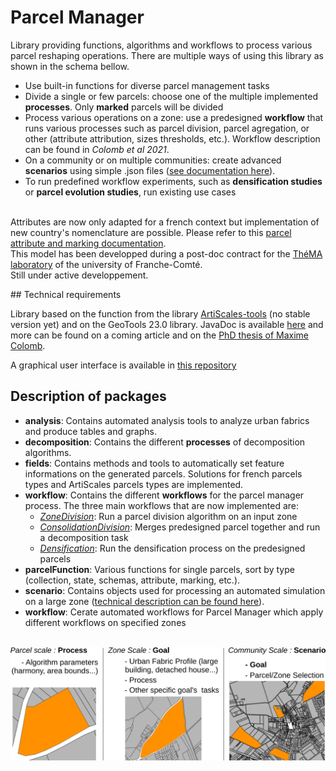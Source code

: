 # Parcel Manager

Library providing functions, algorithms and workflows to process various parcel reshaping operations.
There are multiple ways of using this library as shown in the schema bellow. 
<ul>
    <li>Use built-in functions for diverse parcel management tasks</li>
    <li>Divide a single or few parcels: choose one of the multiple implemented <b>processes</b>. Only <b>marked</b> parcels will be divided</li>
    <li>Process various operations on a zone: use a predesigned <b>workflow</b> that runs various processes such as parcel division, parcel agregation, or other (attribute attribution, sizes thresholds, etc.). Workflow description can be found in <i>Colomb et al 2021</i>.</li>
    <li>On a community or on multiple communities: create advanced <b>scenarios</b> using simple .json files (<a href = "https://github.com/ArtiScales/ParcelManager/blob/master/src/main/resources/doc/scenarioCreation.md">see documentation here</a>).</li>
    <li>To run predefined workflow experiments, such as <b>densification studies</b> or <b>parcel evolution studies</b>, run existing use cases</li>
</ul>
<br />
Attributes are now only adapted for a french context but implementation of new country's nomenclature are possible. Please refer to this <a href="https://framagit.org/artiscales/parcelmanager/-/blob/master/src/main/resources/doc/AttributePolicy.md">parcel attribute and marking documentation</a>.  
<br />
This model has been developped during a post-doc contract for the <a href="http://thema.univ-fcomte.fr/">ThéMA laboratory</a> of the university of Franche-Comté. 
<br />
Still under active developpement.


## Technical requirements

Library based on the function from the library <a href = "https://github.com/ArtiScales/ArtiScales-tools">ArtiScales-tools</a> (no stable version yet) and on the GeoTools 23.0 library.
JavaDoc is available <a href="https://artiscales.github.io/javadoc/ParcelManager/">here</a> and more can be found on a coming article and on the <a href = "https://www.theses.fr/2019PESC2070">PhD thesis of Maxime Colomb</a>.

A graphical user interface is available in <a href="https://framagit.org/artiscales/parcelmanagergui">this repository</a> 


## Description of packages

<ul>
<li><b>analysis</b>: Contains automated analysis tools to analyze urban fabrics and produce tables and graphs.</li>
<li><b>decomposition</b>: Contains the different <b>processes</b> of decomposition algorithms.</li>
<li><b>fields</b>: Contains methods and tools to automatically set feature informations on the generated parcels. Solutions for french parcels types and ArtiScales parcels types are implemented.</li>
<li><b>workflow</b>: Contains the different <b>workflows</b> for the parcel manager process. The three main workflows that are now implemented are: 
    <ul>
        <li><a href="https://github.com/ArtiScales/ParcelManager/blob/master/src/main/java/fr/ign/artiscales/workflow/ZoneDivision.java"><i>ZoneDivision</i></a>: Run a parcel division algorithm on an input zone</li>
        <li><a href="https://github.com/ArtiScales/ParcelManager/blob/master/src/main/java/fr/ign/artiscales/workflow/ConsolidationDivision.java"><i>ConsolidationDivision</i></a>: Merges predesigned parcel together and run a decomposition task</li>
        <li><a href="https://github.com/ArtiScales/ParcelManager/blob/master/src/main/java/fr/ign/artiscales/workflow/Densification.java"><i>Densification</i></a>: Run the densification process on the predesigned parcels</li>
    </ul>
</li>
<li><b>parcelFunction</b>: Various functions for single parcels, sort by type (collection, state, schemas, attribute, marking, etc.).</li>
<li><b>scenario</b>: Contains objects used for processing an automated simulation on a large zone (<a href="https://github.com/ArtiScales/ParcelManager/blob/master/src/main/resources/doc/scenarioCreation.md">technical description can be found here</a>).</li>
<li><b>workflow</b>: Cerate automated workflows for Parcel Manager which apply different workflows on specified zones</li>
</ul>
<br />
<div style="text-align:center">
<img src="misc/schema.png" alt="drawing" width="900" position="middle"/>
</div>

